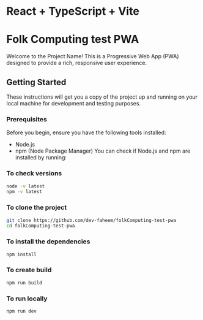 # React + TypeScript + Vite

# Folk Computing test PWA

Welcome to the Project Name! This is a Progressive Web App (PWA) designed to provide a rich, responsive user experience.

## Getting Started

These instructions will get you a copy of the project up and running on your local machine for development and testing purposes.

### Prerequisites

Before you begin, ensure you have the following tools installed:

- Node.js
- npm (Node Package Manager)
  You can check if Node.js and npm are installed by running:

### To check versions
```bash
node -v latest
npm -v latest
```
### To clone the project
```bash
git clone https://github.com/dev-faheem/folkComputing-test-pwa
cd folkComputing-test-pwa
```
### To install the dependencies
```bash
npm install
```

### To create build
```bash
npm run build
```

### To run locally
```bash
npm run dev
```
